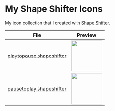 
# My Shape Shifter Icons
My icon collection that I created with [Shape Shifter](https://shapeshifter.design/).

|File|Preview|
|--|--|
|[playtopause.shapeshifter](https://github.com/ozgurg/my-shapeshifter-icons/blob/master/icons/playtopause.shapeshifter)|<img src="https://raw.githubusercontent.com/ozgurg/my-shapeshifter-icons/master/previews/playtopause.gif" width="100" height="100" />|
|[pausetoplay.shapeshifter](https://github.com/ozgurg/my-shapeshifter-icons/blob/master/icons/pausetoplay.shapeshifter)|<img src="https://raw.githubusercontent.com/ozgurg/my-shapeshifter-icons/master/previews/pausetoplay.gif" width="100" height="100" />|
